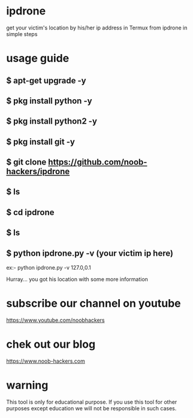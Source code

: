 # ipdrone
get your victim's location by his/her ip address in Termux from ipdrone
in simple steps 

# usage guide
$ apt-get upgrade -y
---
$ pkg install python -y
---
$ pkg install python2 -y
---
$ pkg install git -y
---
$ git clone https://github.com/noob-hackers/ipdrone
---
$ ls
---
$ cd ipdrone   
---
$ ls
---
$ python ipdrone.py -v (your victim ip here)
---  
ex:- python ipdrone.py -v 127.0,0.1

Hurray... you got his location with some more information

# subscribe our channel on youtube
https://www.youtube.com/noobhackers

# chek out our blog 
https://www.noob-hackers.com

# warning
This tool is only for educational purpose. If you use this tool for other purposes except education we will not be responsible in such cases.
